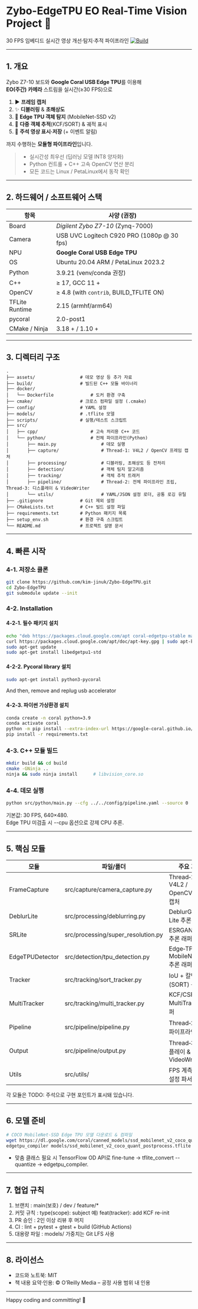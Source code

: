 # Zybo-EdgeTPU **EO Real-Time Vision** Project 🚀  
30 FPS 임베디드 실시간 영상 개선·탐지·추적 파이프라인
[![Build](https://img.shields.io/github/actions/workflow/status/your-id/zybo_eo_rt/build.yml?branch=main)](../../actions)

---

## 1. 개요
Zybo Z7-10 보드와 **Google Coral USB Edge TPU**를 이용해  
**EO(주간) 카메라** 스트림을 실시간(≥30 FPS)으로  

1. ▶️ **프레임 캡처**  
2. ✨ **디블러링** & **초해상도**  
3. 🎯 **Edge TPU 객체 탐지** (MobileNet-SSD v2)  
4. 📍 **다중 객체 추적**(KCF/SORT) & 궤적 표시  
5. 💾 **주석 영상 표시·저장** (+ 이벤트 알림)  

까지 수행하는 **모듈형 파이프라인**입니다.

> - 실시간성 최우선 (딥러닝 모델 INT8 양자화)  
> - Python 컨트롤 + C++ 고속 OpenCV 연산 분리  
> - 모든 코드는 Linux / PetaLinux에서 동작 확인

---

## 2. 하드웨어 / 소프트웨어 스택
| 항목            | 사양 (권장)                       |
|-----------------|-----------------------------------|
| Board          | *Digilent Zybo Z7-10* (Zynq-7000) |
| Camera         | USB UVC Logitech C920 PRO (1080p @ 30 fps) |
| NPU            | **Google Coral USB Edge TPU**      |
| OS             | Ubuntu 20.04 ARM / PetaLinux 2023.2 |
| Python         | 3.9.21 (venv/conda 권장)            |
| C++            | ≥ 17,  GCC 11 +                    |
| OpenCV         | ≥ 4.8 (with `contrib`, BUILD_TFLITE ON) |
| TFLite Runtime | 2.15 (armhf/arm64)                |
| pycoral        | 2.0-post1                         |
| CMake / Ninja  | 3.18 + / 1.10 +                   |

---

## 3. 디렉터리 구조
``` text
.
├── assets/                 # 데모 영상 등 추가 자료
├── build/                  # 빌드된 C++ 모듈 바이너리
├── docker/
│   └── Dockerfile              # 도커 환경 구축
├── cmake/                  # 크로스 컴파일 설정 (.cmake)
├── config/                 # YAML 설정
├── models/                 # .tflite 모델
├── scripts/                # 실행/테스트 스크립트
├── src/
│   ├── cpp/                    # 고속 처리용 C++ 코드
│   └── python/                 # 전체 파이프라인(Python)
│       ├── main.py                 # 데모 실행
│       ├── capture/                # Thread‑1: V4L2 / OpenCV 프레임 캡처
│       ├── processing/             # 디블러링, 초해상도 등 전처리
│       ├── detection/              # 객체 팀지 알고리즘
│       ├── tracking/               # 객체 추적 트래커
│       ├── pipeline/               # Thread‑2: 전체 파이프라인 조립, Thread‑3: 디스플레이 & VideoWriter
│       └── utils/                  # YAML/JSON 설정 로더, 공통 로깅 유틸
├── .gitignore              # Git 제외 설정
├── CMakeLists.txt          # C++ 빌드 설정 파일
├── requirements.txt        # Python 패키지 목록
├── setup_env.sh            # 환경 구축 스크립트
└── README.md               # 프로젝트 설명 문서
```

---

## 4. 빠른 시작

### 4-1. 저장소 클론
```bash
git clone https://github.com/kim-jinuk/Zybo-EdgeTPU.git
cd Zybo-EdgeTPU
git submodule update --init
```

### 4-2. Installation

#### 4-2-1. 필수 패키지 설치
```bash
echo "deb https://packages.cloud.google.com/apt coral-edgetpu-stable main" | sudo tee /etc/apt/sources.list.d/coral-edgetpu.list
curl https://packages.cloud.google.com/apt/doc/apt-key.gpg | sudo apt-key add -
sudo apt-get update
sudo apt-get install libedgetpu1-std
```

#### 4-2-2. Pycoral library 설치
```bash
sudo apt-get install python3-pycoral
```

And then, remove and replug usb accelerator


#### 4-2-3. 파이썬 가상환경 설치
```bash
conda create -n coral python=3.9
conda activate coral
python -m pip install --extra-index-url https://google-coral.github.io/py-repo/ pycoral~=2.0
pip install -r requirements.txt
```

### 4-3. C++ 모듈 빌드
```bash
mkdir build && cd build
cmake -GNinja ..
ninja && sudo ninja install      # libvision_core.so
```

### 4-4. 데모 실행
```bash
python src/python/main.py --cfg ../../config/pipeline.yaml --source 0
```

기본값: 30 FPS, 640×480. \
Edge TPU 미검출 시 --cpu 옵션으로 강제 CPU 추론.

---

## 5. 핵심 모듈
| 모듈             | 파일/폴더                              | 주요 기능                                          |
| ---------------- | -------------------------------------- | ------------------------------------------------  |
| FrameCapture     | src/capture/camera_capture.py          | Thread‑1: V4L2 / OpenCV 프레임 캡처                |
| DeblurLite       | src/processing/deblurring.py           | DeblurGAN‑v2 Lite 추론 래퍼                        |
| SRLite           | src/processing/super_resolution.py     | ESRGAN‑tiny 추론 래퍼                              |
| EdgeTPUDetector  | src/detection/tpu_detection.py         | Edge‑TPU MobileNet‑SSD 추론 래퍼                   |
| Tracker          | src/tracking/sort_tracker.py           | IoU + 칼만필터(SORT) 구현                          |
| MultiTracker     | src/tracking/multi_tracker.py          | KCF/CSRT MultiTracker 래퍼                         |
| Pipeline         | src/pipeline/pipeline.py               | Thread‑2: 전체 파이프라인 조립                      |
| Output           | src/pipeline/output.py                 | Thread‑3: 디스플레이 & VideoWriter                 |
| Utils            | src/utils/                             | FPS 계측, 로그, 설정 파서 등                        |

각 모듈은 TODO: 주석으로 구현 포인트가 표시돼 있습니다.

---

## 6. 모델 준비
```bash
# COCO MobileNet-SSD Edge TPU 모델 다운로드 & 컴파일
wget https://dl.google.com/coral/canned_models/ssd_mobilenet_v2_coco_quant_postprocess.tflite -P models
edgetpu_compiler models/ssd_mobilenet_v2_coco_quant_postprocess.tflite
```

- 맞춤 클래스 필요 시 TensorFlow OD API로 fine-tune → tflite_convert --quantize → edgetpu_compiler.

---

## 7. 협업 규칙

1. 브랜치 : main(보호) / dev / feature/*
2. 커밋 규칙 : type(scope): subject 예) feat(tracker): add KCF re-init
3. PR 승인 : 2인 이상 리뷰 후 머지
4. CI : lint + pytest + gtest + build (GitHub Actions)
5. 대용량 파일 : models/ 가중치는 Git LFS 사용

---

## 8. 라이선스

- 코드와 노트북: MIT
- 책 내용 요약·인용: © O’Reilly Media – 공정 사용 범위 내 인용

---

Happy coding and committing! 🚀
